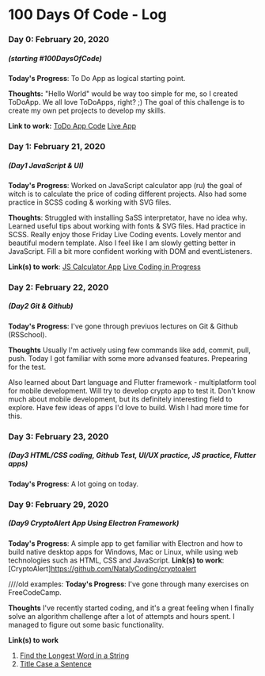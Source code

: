 # 100 Days Of Code - Log

### Day 0: February 20, 2020
##### (starting #100DaysOfCode)

**Today's Progress**: To Do App as logical starting point.

**Thoughts:** "Hello World" would be way too simple for me, so I created ToDoApp. We all love ToDoApps, right? ;)
The goal of this challenge is to create my own pet projects to develop my skills. 

**Link to work:** [ToDo App Code](https://github.com/NatalyCoding/ToDoList1)
[Live App](https://natalycoding.github.io/ToDoList1/)


### Day 1: February 21, 2020
##### (Day1 JavaScript & UI)

**Today's Progress**: Worked on JavaScript calculator app (ru) the goal of witch is to calculate the price of coding different projects.
Also had some practice in SCSS coding & working with SVG files. 

**Thoughts**: Struggled with installing SaSS interpretator, have no idea why. Learned useful tips about working with fonts & SVG files. Had practice in SCSS. Really enjoy those Friday Live Coding events. Lovely mentor and beautiful modern template.
Also I feel like I am slowly getting better in JavaScript. Fill a bit more confident working with DOM and eventListeners.

**Link(s) to work**: [JS Calculator App](https://github.com/NatalyCoding/JScalc)
[Live Coding in Progress](https://github.com/NatalyCoding/livecoding)


### Day 2: February 22, 2020
##### (Day2 Git & Github)
**Today's Progress**: I've gone through previuos lectures on Git & Github (RSSchool). 

**Thoughts** Usually I'm actively using few commands like add, commit, pull, push. Today I got familiar with some more advansed features. Prepearing for the test.

Also learned about Dart language and Flutter framework - multiplatform tool for mobile development. Will try to develop crypto app to test it. Don't know much about mobile development, but its definitely interesting field to explore. Have few ideas of apps I'd love to build. Wish I had more time for this.



### Day 3: February 23, 2020
##### (Day3 HTML/CSS coding, Github Test, UI/UX practice, JS practice, Flutter apps)
**Today's Progress**: A lot going on today. 


### Day 9: February 29, 2020
##### (Day9 CryptoAlert App Using Electron Framework)
**Today's Progress**: A simple app to get familiar with Electron and how to build native desktop apps for Windows, Mac or Linux, while using web technologies such as HTML, CSS and JavaScript. 
**Link(s) to work**: [CryptoAlert]https://github.com/NatalyCoding/cryptoalert


////old examples:
**Today's Progress**: I've gone through many exercises on FreeCodeCamp.

**Thoughts** I've recently started coding, and it's a great feeling when I finally solve an algorithm challenge after a lot of attempts and hours spent. I managed to figure out some basic functionality.

**Link(s) to work**
1. [Find the Longest Word in a String](https://www.freecodecamp.com/challenges/find-the-longest-word-in-a-string)
2. [Title Case a Sentence](https://www.freecodecamp.com/challenges/title-case-a-sentence)
